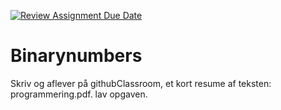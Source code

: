[![Review Assignment Due Date](https://classroom.github.com/assets/deadline-readme-button-22041afd0340ce965d47ae6ef1cefeee28c7c493a6346c4f15d667ab976d596c.svg)](https://classroom.github.com/a/-kxvfQIO)
# Binarynumbers
Skriv og aflever på githubClassroom, et kort resume af teksten: programmering.pdf. lav opgaven.

